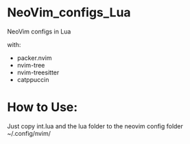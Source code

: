 # NeoVim_configs_Lua
NeoVim configs in Lua

with:
- packer.nvim
- nvim-tree
- nvim-treesitter
- catppuccin

# How to Use:
Just copy int.lua and the lua folder to the neovim config folder ~/.config/nvim/
